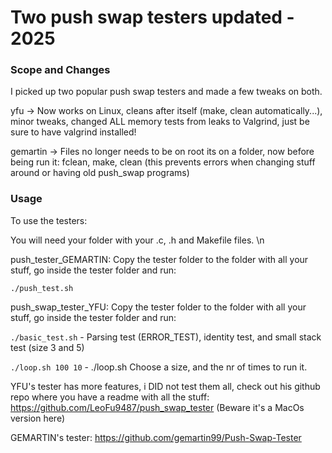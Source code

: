 # Two push swap testers updated - 2025

### Scope and Changes

I picked up two popular push swap testers and made a few tweaks on both.

yfu -> Now works on Linux, cleans after itself (make, clean automatically...), minor tweaks, changed ALL memory tests from leaks to Valgrind, just be sure to have valgrind installed!

gemartin -> Files no longer needs to be on root its on a folder, now before being run it: fclean, make, clean (this prevents errors when changing stuff around or having old push_swap programs)


### Usage

To use the testers:

You will need your folder with your .c, .h and Makefile files.
\n

push_tester_GEMARTIN: Copy the tester folder to the folder with all your stuff, go inside the tester folder and run: 

```./push_test.sh```



push_swap_tester_YFU: Copy the tester folder to the folder with all your stuff, go inside the tester folder and run:  

```./basic_test.sh```  -  Parsing test (ERROR_TEST), identity test, and small stack test (size 3 and 5)

```./loop.sh 100 10``` - ./loop.sh <stack size> <loop times>  Choose a size, and the nr of times to run it.




YFU's tester has more features, i DID not test them all, check out his github repo where you have a readme with all the stuff:
https://github.com/LeoFu9487/push_swap_tester
(Beware it's a MacOs version here)

GEMARTIN's tester:
https://github.com/gemartin99/Push-Swap-Tester



